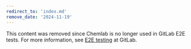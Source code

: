 ```yaml
---
redirect_to: 'index.md'
remove_date: '2024-11-19'
---
```


<!-- markdownlint-disable -->

This content was removed since Chemlab is no longer used in GitLab E2E tests. For more information, see [E2E testing](index.md) at GitLab.

<!-- This redirect file can be deleted after <2024-11-19>. -->
<!-- Redirects that point to other docs in the same project expire in three months. -->
<!-- Redirects that point to docs in a different project or site (link is not relative and starts with `https:`) expire in one year. -->
<!-- Before deletion, see: https://docs.gitlab.com/ee/development/documentation/redirects.html -->
